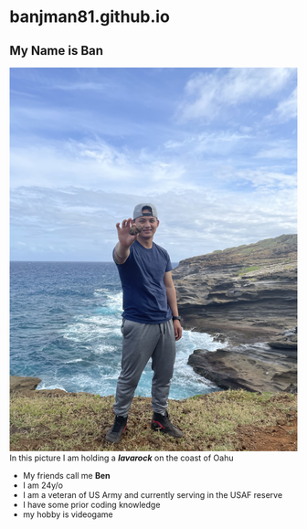 # banjman81.github.io
## My Name is Ban
![alt text](IMG_3156.jpg "Logo Title Text 1")
  In this picture I am holding a ***lavarock*** on the coast of Oahu
  * My friends call me **Ben**
  * I am 24y/o
  * I am a veteran of US Army and currently serving in the USAF reserve
  * I have some prior coding knowledge
  * my hobby is videogame
